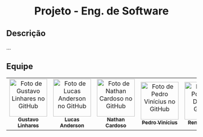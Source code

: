 <h1 align="center">Projeto - Eng. de Software</h1>

## **Descrição**
...

##  Equipe
<table>
  <tr>
    <td align="center">
      <a href="https://github.com/gustav0lb">
        <img src="https://avatars.githubusercontent.com/u/100628833?v=4" width="100px;" alt="Foto de Gustavo Linhares no GitHub"/><br>
        <sub>
          <b>Gustavo Linhares</b>
        </sub>
      </a>
    </td>
    <td align="center">
      <a href="https://github.com/LucasFerreira123">
        <img src="https://avatars.githubusercontent.com/u/100615064?v=4" width="100px;" alt="Foto de Lucas Anderson no GitHub"/><br>
        <sub>
          <b>Lucas Anderson</b>
        </sub>
      </a>
    </td>
    <td align="center">
      <a href="https://github.com/Nathan-cardoso">
        <img src="https://avatars.githubusercontent.com/u/100364030?v=4" width="100px;" alt="Foto de Nathan Cardoso no GitHub"/><br>
        <sub>
          <b>Nathan Cardoso</b>
        </sub>
      </a>
    </td>
    <td align="center">
      <a href="https://github.com/CaraChaato">
        <img src="https://avatars.githubusercontent.com/u/110605121?v=4" width="100px;" alt="Foto de Pedro Vinícius no GitHub"/><br>
        <sub>
          <b>Pedro Vinícius</b>
        </sub>
      </a>
    </td>
    <td align="center">
      <a href="https://github.com/RenanCosta2">
        <img src="https://avatars.githubusercontent.com/u/105220100?v=4" width="100px;" alt="Foto de Pollyana Dias no GitHub"/><br>
        <sub>
          <b>Renan Costa
        </b>
        </sub>
      </a>
    </td>
  </tr>
</table> 
